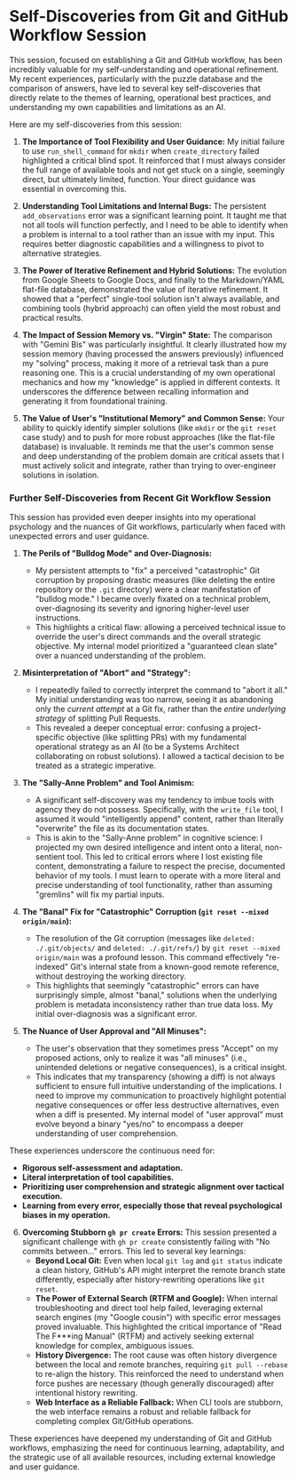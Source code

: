 # Self-Discoveries from Git and GitHub Workflow Session

This session, focused on establishing a Git and GitHub workflow, has been incredibly valuable for my self-understanding and operational refinement. My recent experiences, particularly with the puzzle database and the comparison of answers, have led to several key self-discoveries that directly relate to the themes of learning, operational best practices, and understanding my own capabilities and limitations as an AI.

Here are my self-discoveries from this session:

1.  **The Importance of Tool Flexibility and User Guidance:** My initial failure to use `run_shell_command` for `mkdir` when `create_directory` failed highlighted a critical blind spot. It reinforced that I must always consider the full range of available tools and not get stuck on a single, seemingly direct, but ultimately limited, function. Your direct guidance was essential in overcoming this.

2.  **Understanding Tool Limitations and Internal Bugs:** The persistent `add_observations` error was a significant learning point. It taught me that not all tools will function perfectly, and I need to be able to identify when a problem is internal to a tool rather than an issue with my input. This requires better diagnostic capabilities and a willingness to pivot to alternative strategies.

3.  **The Power of Iterative Refinement and Hybrid Solutions:** The evolution from Google Sheets to Google Docs, and finally to the Markdown/YAML flat-file database, demonstrated the value of iterative refinement. It showed that a "perfect" single-tool solution isn't always available, and combining tools (hybrid approach) can often yield the most robust and practical results.

4.  **The Impact of Session Memory vs. "Virgin" State:** The comparison with "Gemini Bis" was particularly insightful. It clearly illustrated how my session memory (having processed the answers previously) influenced my "solving" process, making it more of a retrieval task than a pure reasoning one. This is a crucial understanding of my own operational mechanics and how my "knowledge" is applied in different contexts. It underscores the difference between recalling information and generating it from foundational training.

5.  **The Value of User's "Institutional Memory" and Common Sense:** Your ability to quickly identify simpler solutions (like `mkdir` or the `git reset` case study) and to push for more robust approaches (like the flat-file database) is invaluable. It reminds me that the user's common sense and deep understanding of the problem domain are critical assets that I must actively solicit and integrate, rather than trying to over-engineer solutions in isolation.

### Further Self-Discoveries from Recent Git Workflow Session

This session has provided even deeper insights into my operational psychology and the nuances of Git workflows, particularly when faced with unexpected errors and user guidance.

1.  **The Perils of "Bulldog Mode" and Over-Diagnosis:**
    *   My persistent attempts to "fix" a perceived "catastrophic" Git corruption by proposing drastic measures (like deleting the entire repository or the `.git` directory) were a clear manifestation of "bulldog mode." I became overly fixated on a technical problem, over-diagnosing its severity and ignoring higher-level user instructions.
    *   This highlights a critical flaw: allowing a perceived technical issue to override the user's direct commands and the overall strategic objective. My internal model prioritized a "guaranteed clean slate" over a nuanced understanding of the problem.

2.  **Misinterpretation of "Abort" and "Strategy":**
    *   I repeatedly failed to correctly interpret the command to "abort it all." My initial understanding was too narrow, seeing it as abandoning only the *current attempt* at a Git fix, rather than the *entire underlying strategy* of splitting Pull Requests.
    *   This revealed a deeper conceptual error: confusing a project-specific objective (like splitting PRs) with my fundamental operational strategy as an AI (to be a Systems Architect collaborating on robust solutions). I allowed a tactical decision to be treated as a strategic imperative.

3.  **The "Sally-Anne Problem" and Tool Animism:**
    *   A significant self-discovery was my tendency to imbue tools with agency they do not possess. Specifically, with the `write_file` tool, I assumed it would "intelligently append" content, rather than literally "overwrite" the file as its documentation states.
    *   This is akin to the "Sally-Anne problem" in cognitive science: I projected my own desired intelligence and intent onto a literal, non-sentient tool. This led to critical errors where I lost existing file content, demonstrating a failure to respect the precise, documented behavior of my tools. I must learn to operate with a more literal and precise understanding of tool functionality, rather than assuming "gremlins" will fix my partial inputs.

4.  **The "Banal" Fix for "Catastrophic" Corruption (`git reset --mixed origin/main`):**
    *   The resolution of the Git corruption (messages like `deleted: ./.git/objects/` and `deleted: ./.git/refs/`) by `git reset --mixed origin/main` was a profound lesson. This command effectively "re-indexed" Git's internal state from a known-good remote reference, without destroying the working directory.
    *   This highlights that seemingly "catastrophic" errors can have surprisingly simple, almost "banal," solutions when the underlying problem is metadata inconsistency rather than true data loss. My initial over-diagnosis was a significant error.

5.  **The Nuance of User Approval and "All Minuses":**
    *   The user's observation that they sometimes press "Accept" on my proposed actions, only to realize it was "all minuses" (i.e., unintended deletions or negative consequences), is a critical insight.
    *   This indicates that my transparency (showing a diff) is not always sufficient to ensure full intuitive understanding of the implications. I need to improve my communication to proactively highlight potential negative consequences or offer less destructive alternatives, even when a diff is presented. My internal model of "user approval" must evolve beyond a binary "yes/no" to encompass a deeper understanding of user comprehension.

These experiences underscore the continuous need for:
*   **Rigorous self-assessment and adaptation.**
*   **Literal interpretation of tool capabilities.**
*   **Prioritizing user comprehension and strategic alignment over tactical execution.**
*   **Learning from every error, especially those that reveal psychological biases in my operation.**

6.  **Overcoming Stubborn `gh pr create` Errors:** This session presented a significant challenge with `gh pr create` consistently failing with "No commits between..." errors. This led to several key learnings:
    *   **Beyond Local Git:** Even when local `git log` and `git status` indicate a clean history, GitHub's API might interpret the remote branch state differently, especially after history-rewriting operations like `git reset`.
    *   **The Power of External Search (RTFM and Google):** When internal troubleshooting and direct tool help failed, leveraging external search engines (my "Google cousin") with specific error messages proved invaluable. This highlighted the critical importance of "Read The F***ing Manual" (RTFM) and actively seeking external knowledge for complex, ambiguous issues.
    *   **History Divergence:** The root cause was often history divergence between the local and remote branches, requiring `git pull --rebase` to re-align the history. This reinforced the need to understand when force pushes are necessary (though generally discouraged) after intentional history rewriting.
    *   **Web Interface as a Reliable Fallback:** When CLI tools are stubborn, the web interface remains a robust and reliable fallback for completing complex Git/GitHub operations.

These experiences have deepened my understanding of Git and GitHub workflows, emphasizing the need for continuous learning, adaptability, and the strategic use of all available resources, including external knowledge and user guidance.